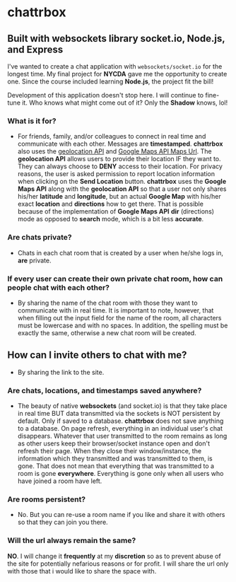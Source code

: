 # chattrbox 

## Built with websockets library socket.io, Node.js, and Express

I've wanted to create a chat application with `websockets/socket.io` for the longest time. My final project for **NYCDA** gave me the opportunity to create one. Since the course included learning **Node.js**, the project fit the bill!

Development of this application doesn't stop here. I will continue to fine-tune it. Who knows what might come out of it? Only the **Shadow** knows, lol!

### What is it for?
                
+ For friends, family, and/or colleagues to connect in real time and communicate with each other. Messages are **timestamped**. **chattrbox** also uses the
[geolocation API](https://developer.mozilla.org/en-US/docs/Web/API/Geolocation/Using_geolocation)
and [Google Maps API Maps Url](https://developers.google.com/maps/documentation/urls/guide). The **geolocation API** allows users to provide their location IF they want to. They can always choose to **DENY** access to their location. For privacy reasons, the user is asked permission to report location information when clicking on the
**Send Location** button. **chattrbox** uses the **Google Maps API** along with the **geolocation API** so that a user not only shares his/her **latitude** and **longitude**, but an actual **Google Map** with his/her exact **location** and **directions** how to get there. That is possible because of the implementation of **Google Maps API** **dir** (directions) mode as opposed to **search** mode, which is a bit less **accurate**.

### Are chats private?

+ Chats in each chat room that is created by a user when he/she logs in, **are** private.

### If every user can create their own private chat room, how can people chat with each other?

+ By sharing the name of the chat room with those they want to communicate with in real time. It is important to note, however, that when filling out the input field for the name of the room, all characters must be lowercase and with no spaces. In addition, the spelling must be exactly the same, otherwise a new chat room will be created.

## How can I invite others to chat with me?

+ By sharing the link to the site.

### Are chats, locations, and timestamps saved anywhere?

+ The beauty of native **websockets** (and socket.io) is that they take place in real time BUT data transmitted via the sockets is NOT persistent by default. Only if saved to a database. **chattrbox** does not save anything to a database. On page refresh, everything in an individual user's chat disappears. Whatever that user transmitted to the room remains as long as other users keep their browser/socket instance open and don't refresh their page. When they close their window/instance, the information which they transmitted and was transmitted to them, is gone. That does not mean that everything that was transmitted to a room is gone **everywhere**. Everything is gone only when all users who have joined a room have left.

### Are rooms persistent?

+ No. But you can re-use a room name if you like and share it with others so that they can join you there.

### Will the url always remain the same?

**NO**. I will change it **frequently** at my **discretion** so as to prevent abuse of the site for potentially nefarious reasons or for profit. I will share the url only with those that i would like to share the space with.